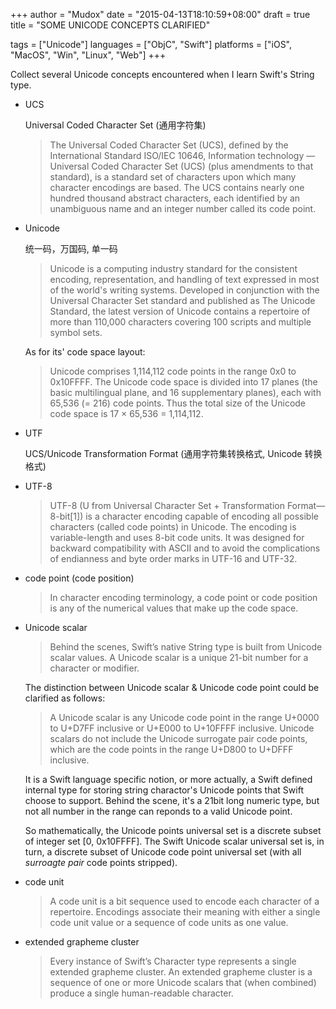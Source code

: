 +++
author    = "Mudox"
date      = "2015-04-13T18:10:59+08:00"
draft     = true
title     = "SOME UNICODE CONCEPTS CLARIFIED"

tags      = ["Unicode"]
languages = ["ObjC", "Swift"]
platforms = ["iOS", "MacOS", "Win", "Linux", "Web"]
+++

Collect several Unicode concepts encountered when I learn Swift's String type.
<!--more-->

+ UCS

    Universal Coded Character Set (通用字符集)

    > The Universal Coded Character Set (UCS), defined by the International
    > Standard ISO/IEC 10646, Information technology — Universal Coded
    > Character Set (UCS) (plus amendments to that standard), is a standard set
    > of characters upon which many character encodings are based. The UCS
    > contains nearly one hundred thousand abstract characters, each identified
    > by an unambiguous name and an integer number called its code point.

+ Unicode

    统一码，万国码, 单一码

    > Unicode is a computing industry standard for the consistent encoding,
    > representation, and handling of text expressed in most of the world's
    > writing systems. Developed in conjunction with the Universal Character
    > Set standard and published as The Unicode Standard, the latest version of
    > Unicode contains a repertoire of more than 110,000 characters covering
    > 100 scripts and multiple symbol sets.

    As for its' code space layout:

    > Unicode comprises 1,114,112 code points in the range 0x0 to 0x10FFFF.
    > The Unicode code space is divided into 17 planes (the basic multilingual
    > plane, and 16 supplementary planes), each with 65,536 (= 216) code
    > points. Thus the total size of the Unicode code space is 17 × 65,536 =
    > 1,114,112.

+ UTF

    UCS/Unicode Transformation Format (通用字符集转换格式, Unicode 转换格式)

+ UTF-8

    > UTF-8 (U from Universal Character Set + Transformation Format—8-bit[1])
    > is a character encoding capable of encoding all possible characters
    > (called code points) in Unicode. The encoding is variable-length and uses
    > 8-bit code units. It was designed for backward compatibility with ASCII
    > and to avoid the complications of endianness and byte order marks in
    > UTF-16 and UTF-32.

+ code point (code position)

    > In character encoding terminology, a code point or code position is any
    > of the numerical values that make up the code space.

+ Unicode scalar

    > Behind the scenes, Swift’s native String type is built from Unicode
    > scalar values. A Unicode scalar is a unique 21-bit number for a character
    > or modifier.

    The distinction between Unicode scalar & Unicode code point could be
    clarified as follows:

    > A Unicode scalar is any Unicode code point in the range U+0000 to U+D7FF
    > inclusive or U+E000 to U+10FFFF inclusive. Unicode scalars do not include
    > the Unicode surrogate pair code points, which are the code points in the
    > range U+D800 to U+DFFF inclusive.

    It is a Swift language specific notion, or more actually, a Swift defined
    internal type for storing string charactor's Unicode points that Swift
    choose to support. Behind the scene, it's a 21bit long numeric type, but
    not all number in the range can reponds to a valid Unicode point.

    So mathematically, the Unicode points universal set is a discrete subset of
    integer set [0, 0x10FFFF]. The Swift Unicode scalar universal set is, in
    turn, a discrete subset of Unicode code point universal set (with all
    _surroagte pair_ code points stripped).

+ code unit

    > A code unit is a bit sequence used to encode each character of a
    > repertoire. Encodings associate their meaning with either a single code
    > unit value or a sequence of code units as one value.

+ extended grapheme cluster

    > Every instance of Swift’s Character type represents a single extended
    > grapheme cluster. An extended grapheme cluster is a sequence of one or
    > more Unicode scalars that (when combined) produce a single human-readable
    > character.
